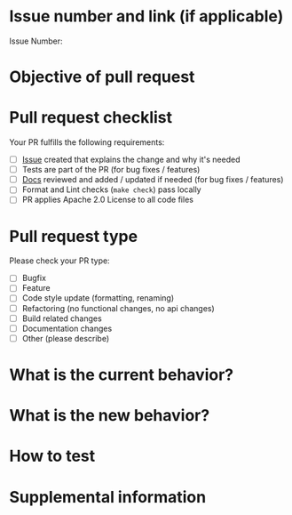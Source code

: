 <!-- For questions please refer to https://intellabs.github.io/scenario_execution/development.html#contribute, mail to scenario-execution@intel.com or ask in a comment below -->

# Issue number and link (if applicable)
<!-- Insert issue here as "Issue Number: #XXXX", example "Issue Number: #19" -->
Issue Number:

# Objective of pull request
<!-- Insert one sentence pr objective here, can be copied from relevant issue. -->

# Pull request checklist
<!--  (Mark with "x") -->
Your PR fulfills the following requirements:
- [ ] [Issue](https://github.com/IntelLabs/scenario_execution/issues) created that explains the change and why it's needed
- [ ] Tests are part of the PR (for bug fixes / features)
- [ ] [Docs](https://intellabs.github.io/scenario_execution/) reviewed and added / updated if needed (for bug fixes / features)
- [ ] Format and Lint checks (`make check`) pass locally
- [ ] PR applies Apache 2.0 License to all code files

# Pull request type

<!-- Please do not submit updates to dependencies unless it fixes an issue. -->

<!-- Please limit your pull request to one type, submit multiple pull requests if needed. -->

Please check your PR type:
<!--  (Mark one with "x") remove not chosen below -->

- [ ] Bugfix
- [ ] Feature
- [ ] Code style update (formatting, renaming)
- [ ] Refactoring (no functional changes, no api changes)
- [ ] Build related changes
- [ ] Documentation changes
- [ ] Other (please describe)

# What is the current behavior?
<!-- Please describe the current behavior that you are modifying, can be copied from relevant issue. -->

# What is the new behavior?
<!-- Please describe the new behavior, can be copied from relevant issue. -->

# How to test
<!-- Please describe how reviewers should test the new behavior. -->

# Supplemental information
<!-- Any other information that is important to this PR. -->
